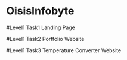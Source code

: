 # OisisInfobyte

#Level1 Task1
Landing Page

#Level1 Task2
Portfolio Website

#Level1 Task3
Temperature Converter Website
